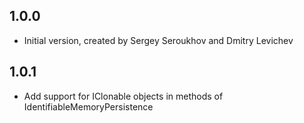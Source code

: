 ## 1.0.0

- Initial version, created by Sergey Seroukhov and Dmitry Levichev

## 1.0.1

- Add support for IClonable objects in methods of IdentifiableMemoryPersistence

